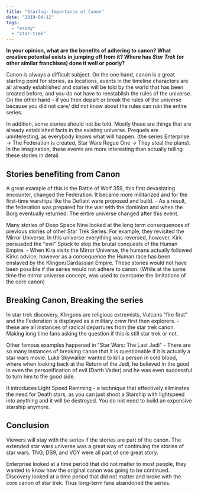 ```yaml
---
title: "Starlog: Importance of Canon"
date: "2019-04-12"
tags: 
  - "essay"
  - "star-trek"
---
```


**In your opinion, what are the benefits of adhering to canon? What creative potential exists in jumping off from it? Where has _Star Trek_ (or other similar franchises) done it well or poorly?**

Canon is always a difficult subject. On the one hand, canon is a great starting point for stories, as locations, events in the timeline characters are all already established and stories will be told by the world that has been created before, and you do not have to reestablish the rules of the universe.  
On the other hand - if you then depart or break the rules of the universe because you did not care/ did not know about the rules can ruin the entire series.

In addition, some stories should not be told. Mostly these are things that are already established facts in the existing universe. Prequels are uninteresting, as everybody knows what will happen. (the series Enterprise -> The Federation is created, Star Wars Rogue One -> They steal the plans). In the imagination, these events are more interesting than actually telling these stories in detail.

## Stories benefiting from Canon

A great example of this is the Battle of Wolf 359, this first devastating encounter, changed the Federation. It became more militarized and for the first-time warships like the Defiant were proposed and build. - As a result, the federation was prepared for the war with the dominion and when the Borg eventually returned. The entire universe changed after this event.

Many stories of Deep Space Nine looked at the long term consequences of previous stories of other Star Trek Series. For example, they revisited the Mirror Universe. In this universe everything was reversed, however, Kirk persuaded the "evil" Spock to stop the brutal conquests of the Human Empire. - When Kira visits the Mirror Universe, the humans actually followed Kirks advice, however as a consequence the Human race has been enslaved by the Klingon/Cardassian Empire. These stories would not have been possible if the series would not adhere to canon. (While at the same time the mirror universe concept, was used to overcome the limitations of the core canon)

## Breaking Canon, Breaking the series

In star trek discovery, Klingons are religious extremists, Vulcans "fire first" and the Federation is displayed as a military crew first then explorers. - these are all instances of radical departures from the star trek canon. Making long time fans asking the question if this is still star trek or not.

Other famous examples happened in "Star Wars: The Last Jedi" - There are so many instances of breaking canon that it is questionable if it is actually a star wars movie. Luke Skywalker wanted to kill a person in cold blood, where when looking back at the Return of the Jedi, he believed in the good in even the personification of evil (Darth Vader) and he was even successful to turn him to the good side.

It introduces Light Speed Ramming - a technique that effectively eliminates the need for Death stars, as you can just shoot a Starship with lightspeed into anything and it will be destroyed. You do not need to build an expensive starship anymore.

## Conclusion

Viewers will stay with the series if the stories are part of the canon. The extended star wars universe was a great way of continuing the stories of star wars. TNG, DS9, and VOY were all part of one great story.

Enterprise looked at a time period that did not matter to most people, they wanted to know how the original canon was going to be continued. Discovery looked at a time period that did not matter and broke with the core canon of star trek. Thus long-term fans abandoned the series.
